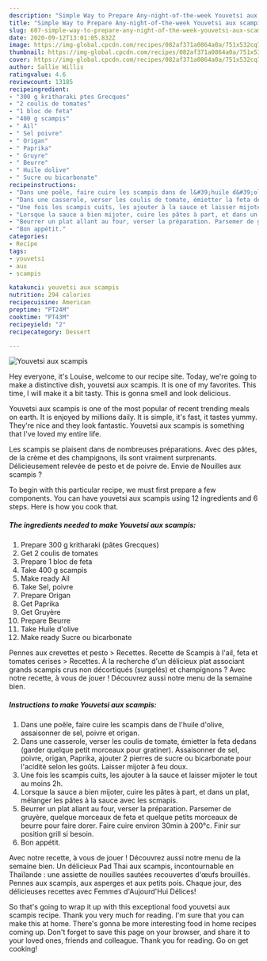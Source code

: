 ```yaml
---
description: "Simple Way to Prepare Any-night-of-the-week Youvetsi aux scampis"
title: "Simple Way to Prepare Any-night-of-the-week Youvetsi aux scampis"
slug: 607-simple-way-to-prepare-any-night-of-the-week-youvetsi-aux-scampis
date: 2020-09-12T13:01:05.832Z
image: https://img-global.cpcdn.com/recipes/082af371a0864a0a/751x532cq70/youvetsi-aux-scampis-photo-principale-de-la-recette.jpg
thumbnail: https://img-global.cpcdn.com/recipes/082af371a0864a0a/751x532cq70/youvetsi-aux-scampis-photo-principale-de-la-recette.jpg
cover: https://img-global.cpcdn.com/recipes/082af371a0864a0a/751x532cq70/youvetsi-aux-scampis-photo-principale-de-la-recette.jpg
author: Sallie Willis
ratingvalue: 4.6
reviewcount: 13185
recipeingredient:
- "300 g kritharaki ptes Grecques"
- "2 coulis de tomates"
- "1 bloc de feta"
- "400 g scampis"
- " Ail"
- " Sel poivre"
- " Origan"
- " Paprika"
- " Gruyre"
- " Beurre"
- " Huile dolive"
- " Sucre ou bicarbonate"
recipeinstructions:
- "Dans une poêle, faire cuire les scampis dans de l&#39;huile d&#39;olive, assaisonner de sel, poivre et origan."
- "Dans une casserole, verser les coulis de tomate, émietter la feta dedans (garder quelque petit morceaux pour gratiner). Assaisonner de sel, poivre, origan, Paprika, ajouter 2 pierres de sucre ou bicarbonate pour l&#39;acidité selon les goûts. Laisser mijoter à feu doux."
- "Une fois les scampis cuits, les ajouter à la sauce et laisser mijoter le tout au moins 2h."
- "Lorsque la sauce a bien mijoter, cuire les pâtes à part, et dans un plat, mélanger les pâtes à la sauce avec les scmapis."
- "Beurrer un plat allant au four, verser la préparation. Parsemer de gruyère, quelque morceaux de feta et quelque petits morceaux de beurre pour faire dorer. Faire cuire environ 30min à 200°c. Finir sur position grill si besoin."
- "Bon appétit."
categories:
- Recipe
tags:
- youvetsi
- aux
- scampis

katakunci: youvetsi aux scampis 
nutrition: 294 calories
recipecuisine: American
preptime: "PT24M"
cooktime: "PT43M"
recipeyield: "2"
recipecategory: Dessert

---
```



![Youvetsi aux scampis](https://img-global.cpcdn.com/recipes/082af371a0864a0a/751x532cq70/youvetsi-aux-scampis-photo-principale-de-la-recette.jpg)

Hey everyone, it's Louise, welcome to our recipe site. Today, we're going to make a distinctive dish, youvetsi aux scampis. It is one of my favorites. This time, I will make it a bit tasty. This is gonna smell and look delicious.

Youvetsi aux scampis is one of the most popular of recent trending meals on earth. It is enjoyed by millions daily. It is simple, it's fast, it tastes yummy. They're nice and they look fantastic. Youvetsi aux scampis is something that I've loved my entire life.

Les scampis se plaisent dans de nombreuses préparations. Avec des pâtes, de la crème et des champignons, ils sont vraiment surprenants. Délicieusement relevée de pesto et de poivre de. Envie de Nouilles aux scampis ?


To begin with this particular recipe, we must first prepare a few components. You can have youvetsi aux scampis using 12 ingredients and 6 steps. Here is how you cook that.

<!--inarticleads1-->

##### The ingredients needed to make Youvetsi aux scampis:

1. Prepare 300 g kritharaki (pâtes Grecques)
1. Get 2 coulis de tomates
1. Prepare 1 bloc de feta
1. Take 400 g scampis
1. Make ready  Ail
1. Take  Sel, poivre
1. Prepare  Origan
1. Get  Paprika
1. Get  Gruyère
1. Prepare  Beurre
1. Take  Huile d&#39;olive
1. Make ready  Sucre ou bicarbonate


Pennes aux crevettes et pesto &gt; Recettes. Recette de Scampis à l&#39;ail, feta et tomates cerises &gt; Recettes. À la recherche d&#39;un délicieux plat associant grands scampis crus non décortiqués (surgelés) et champignons ? Avec notre recette, à vous de jouer ! Découvrez aussi notre menu de la semaine bien. 

<!--inarticleads2-->

##### Instructions to make Youvetsi aux scampis:

1. Dans une poêle, faire cuire les scampis dans de l&#39;huile d&#39;olive, assaisonner de sel, poivre et origan.
1. Dans une casserole, verser les coulis de tomate, émietter la feta dedans (garder quelque petit morceaux pour gratiner). Assaisonner de sel, poivre, origan, Paprika, ajouter 2 pierres de sucre ou bicarbonate pour l&#39;acidité selon les goûts. Laisser mijoter à feu doux.
1. Une fois les scampis cuits, les ajouter à la sauce et laisser mijoter le tout au moins 2h.
1. Lorsque la sauce a bien mijoter, cuire les pâtes à part, et dans un plat, mélanger les pâtes à la sauce avec les scmapis.
1. Beurrer un plat allant au four, verser la préparation. Parsemer de gruyère, quelque morceaux de feta et quelque petits morceaux de beurre pour faire dorer. Faire cuire environ 30min à 200°c. Finir sur position grill si besoin.
1. Bon appétit.


Avec notre recette, à vous de jouer ! Découvrez aussi notre menu de la semaine bien. Un délicieux Pad Thai aux scampis, incontournable en Thaïlande : une assiette de nouilles sautées recouvertes d&#39;œufs brouillés. Pennes aux scampis, aux asperges et aux petits pois. Chaque jour, des délicieuses recettes avec Femmes d&#39;Aujourd&#39;Hui Délices! 

So that's going to wrap it up with this exceptional food youvetsi aux scampis recipe. Thank you very much for reading. I'm sure that you can make this at home. There's gonna be more interesting food in home recipes coming up. Don't forget to save this page on your browser, and share it to your loved ones, friends and colleague. Thank you for reading. Go on get cooking!
